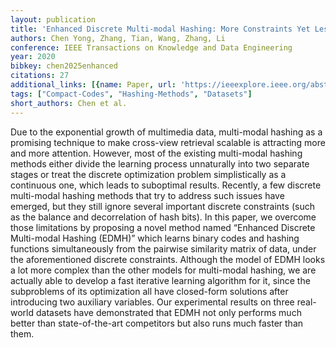 ```yaml
---
layout: publication
title: 'Enhanced Discrete Multi-modal Hashing: More Constraints Yet Less Time To Learn'
authors: Chen Yong, Zhang, Tian, Wang, Zhang, Li
conference: IEEE Transactions on Knowledge and Data Engineering
year: 2020
bibkey: chen2025enhanced
citations: 27
additional_links: [{name: Paper, url: 'https://ieeexplore.ieee.org/abstract/document/9095226'}]
tags: ["Compact-Codes", "Hashing-Methods", "Datasets"]
short_authors: Chen et al.
---
```

Due to the exponential growth of multimedia data, multi-modal hashing as a promising technique to make cross-view retrieval scalable is attracting more and more attention. However, most of the existing multi-modal hashing methods either divide the learning process unnaturally into two separate stages or treat the discrete optimization problem simplistically as a continuous one, which leads to suboptimal results. Recently, a few discrete multi-modal hashing methods that try to address such issues have emerged, but they still ignore several important discrete constraints (such as the balance and decorrelation of hash bits). In this paper, we overcome those limitations by proposing a novel method named “Enhanced Discrete Multi-modal Hashing (EDMH)” which learns binary codes and hashing functions simultaneously from the pairwise similarity matrix of data, under the aforementioned discrete constraints. Although the model of EDMH looks a lot more complex than the other models for multi-modal hashing, we are actually able to develop a fast iterative learning algorithm for it, since the subproblems of its optimization all have closed-form solutions after introducing two auxiliary variables. Our experimental results on three real-world datasets have demonstrated that EDMH not only performs much better than state-of-the-art competitors but also runs much faster than them.